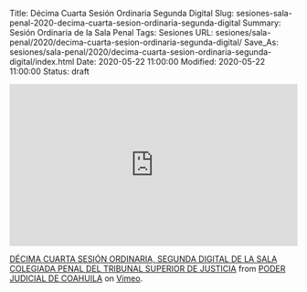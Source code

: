 Title: Décima Cuarta Sesión Ordinaria Segunda Digital
Slug: sesiones-sala-penal-2020-decima-cuarta-sesion-ordinaria-segunda-digital
Summary: Sesión Ordinaria de la Sala Penal
Tags: Sesiones
URL: sesiones/sala-penal/2020/decima-cuarta-sesion-ordinaria-segunda-digital/
Save_As: sesiones/sala-penal/2020/decima-cuarta-sesion-ordinaria-segunda-digital/index.html
Date: 2020-05-22 11:00:00
Modified: 2020-05-22 11:00:00
Status: draft

<div style="padding:56.25% 0 0 0;position:relative;"><iframe src="https://player.vimeo.com/video/420503045" style="position:absolute;top:0;left:0;width:100%;height:100%;" frameborder="0" allow="autoplay; fullscreen" allowfullscreen></iframe></div><script src="https://player.vimeo.com/api/player.js"></script> <p><a href="https://vimeo.com/420503045">DÉCIMA CUARTA SESIÓN ORDINARIA, SEGUNDA DIGITAL DE LA SALA COLEGIADA PENAL DEL TRIBUNAL SUPERIOR DE JUSTICIA</a> from <a href="https://vimeo.com/user103229504">PODER JUDICIAL DE COAHUILA</a> on <a href="https://vimeo.com">Vimeo</a>.</p>


